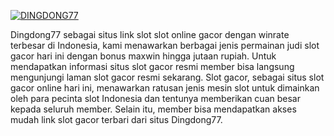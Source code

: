 [![DINGDONG77](https://cdn.shopify.com/s/files/1/0562/8982/0754/files/klikdaftar.gif?v=1716127601)](https://murcelah.lol)

Dingdong77 sebagai situs link slot slot online gacor dengan winrate terbesar di Indonesia, kami menawarkan berbagai jenis permainan judi slot gacor hari ini dengan bonus maxwin hingga jutaan rupiah. Untuk mendapatkan informasi situs slot gacor resmi member bisa langsung mengunjungi laman slot gacor resmi sekarang. Slot gacor, sebagai situs slot gacor online hari ini, menawarkan ratusan jenis mesin slot untuk dimainkan oleh para pecinta slot Indonesia dan tentunya memberikan cuan besar kepada seluruh member. Selain itu, member bisa mendapatkan akses mudah link slot gacor terbari dari situs Dingdong77.


